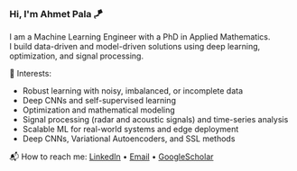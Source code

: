 ### Hi, I'm Ahmet Pala 🪁

I am a Machine Learning Engineer with a PhD in Applied Mathematics.  
I build data-driven and model-driven solutions using deep learning, optimization, and signal processing.

🧠 Interests:
- Robust learning with noisy, imbalanced, or incomplete data
- Deep CNNs and self-supervised learning
- Optimization and mathematical modeling
- Signal processing (radar and acoustic signals) and time-series analysis 
- Scalable ML for real-world systems and edge deployment
- Deep CNNs, Variational Autoencoders, and SSL methods

📬 How to reach me:
[LinkedIn](https://no.linkedin.com/in/ahmet-pala-13v) • [Email](mailto:ahmtpala13@gmail.com) • [GoogleScholar](https://scholar.google.com/citations?user=6SHnpaYAAAAJ&hl=en)
